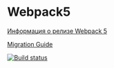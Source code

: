 # Webpack5

[Информация о релизе Webpack 5](https://webpack.js.org/blog/2020-10-10-webpack-5-release/)

[Migration Guide](https://webpack.js.org/migrate/5/)

[![Build status](https://ci.appveyor.com/api/projects/status/fls9u7v01rys6igi?svg=true)](https://ci.appveyor.com/project/Arkadii-2021/dom-tree)
